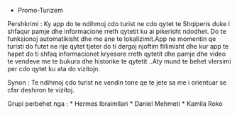 * Promo-Turizem

Pershkrimi : Ky app do te ndihmoj cdo turist ne cdo qytet te Shqiperis duke i shfaqur pamje dhe informacione rreth qytetit ku ai pikerisht ndodhet. Do te funksionoj automatikisht dhe me ane te lokalizimit.App ne momentin qe turisti do futet ne nje qytet tjeter do ti dergoj njoftim fillimisht dhe kur app te hapet do ti shfaq informacionet kryesore rreth qytetit dhe pamje dhe video te vendeve me te bukura dhe historike te qytetit ..Aty mund te behet vlersimi per cdo qytet ku ata do vizitojn.

Synon : Te ndihmoj cdo turist ne vendin tone qe te jete sa me i orientuar se cfar deshiron te vizitoj.

Grupi perbehet nga :
                    * Hermes Ibraimllari
                    * Daniel Mehmeti 
                    * Kamila Roko

